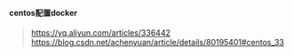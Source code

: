 #### centos配置docker
> https://yq.aliyun.com/articles/336442
> https://blog.csdn.net/achenyuan/article/details/80195401#centos_33